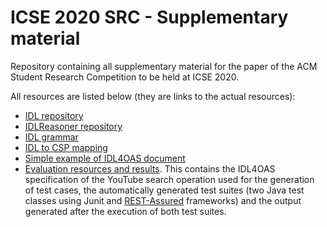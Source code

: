# ICSE 2020 SRC - Supplementary material
Repository containing all supplementary material for the paper of the ACM Student Research Competition to be held at ICSE 2020.

All resources are listed below (they are links to the actual resources):
- [IDL repository](https://github.com/isa-group/IDL)
- [IDLReasoner repository](https://github.com/isa-group/IDLReasoner)
- [IDL grammar](https://github.com/isa-group/ICSE-2020-SRC---Supplementary-material/blob/master/resources/idl-grammar.xtext)
- [IDL to CSP mapping](https://github.com/isa-group/ICSE-2020-SRC---Supplementary-material/blob/master/resources/idl2csp.PNG)
- [Simple example of IDL4OAS document](https://github.com/isa-group/ICSE-2020-SRC---Supplementary-material/blob/master/resources/IDL4OAS-sample.yaml)
- [Evaluation resources and results](https://github.com/isa-group/ICSE-2020-SRC---Supplementary-material/tree/master/evaluation). This contains the IDL4OAS specification of the YouTube search operation used for the generation of test cases, the automatically generated test suites (two Java test classes using Junit and [REST-Assured](http://rest-assured.io/) frameworks) and the output generated after the execution of both test suites.
